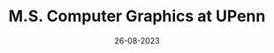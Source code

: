 ---
layout: projects
order: 5
title: 'M.S. Computer Graphics at UPenn'
caption: Course projects of the CGGT graduate program at UPenn.
description: >
  Course projects of the CGGT graduate program at UPenn.
date: '26-08-2023'
image: 
  path: /assets/img/projects/upenn.png
  srcset: 
    1920w: /assets/img/projects/upenn.png
    960w:  /assets/img/projects/upenn.png
    480w:  /assets/img/projects/upenn.png
sitemap: false
show_collection: upenn
no_groups: true
---